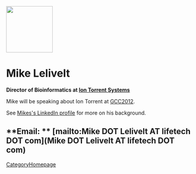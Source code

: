 
<div class='right'><a href='http://lifetech.com'><img src="/src/MikeLelivelt/pic.png" alt="" width="125" /></a></div>

# Mike Lelivelt

**Director of Bioinformatics at [Ion Torrent Systems](http://lifetech.com)**

Mike will be speaking about Ion Torrent at [GCC2012](/src/Events/GCC2012/index.md).

See [Mikes's LinkedIn profile](http://www.linkedin.com/in/lelivelt) for more on his background.

**Email: ** [mailto:Mike DOT Lelivelt AT lifetech DOT com](Mike DOT Lelivelt AT lifetech DOT com)
----
[CategoryHomepage](/src/CategoryHomepage/index.md)
